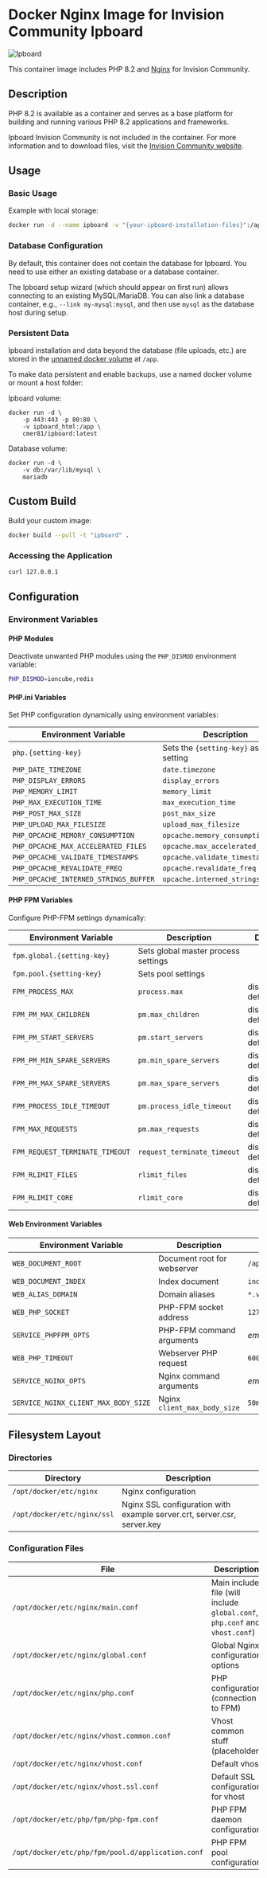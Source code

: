 # Docker Nginx Image for Invision Community Ipboard

![Ipboard](https://dne4i5cb88590.cloudfront.net/invisionpower-com/monthly_2019_09/og.jpg.5e6c57e8dfa140ce4ac18f1e757d3b45.jpg)

This container image includes PHP 8.2 and [Nginx](https://www.nginx.com/) for Invision Community.

## Description

PHP 8.2 is available as a container and serves as a base platform for building and running various PHP 8.2 applications and frameworks.

Ipboard Invision Community is not included in the container. For more information and to download files, visit the [Invision Community website](https://invisioncommunity.com/).

## Usage

### Basic Usage

Example with local storage:

```bash
docker run -d --name ipboard -v "{your-ipboard-installation-files}":/app -e WEB_ALIAS_DOMAIN=mydomain.com cmer81/ipboard:latest
```

### Database Configuration

By default, this container does not contain the database for Ipboard. You need to use either an existing database or a database container.

The Ipboard setup wizard (which should appear on first run) allows connecting to an existing MySQL/MariaDB. You can also link a database container, e.g., `--link my-mysql:mysql`, and then use `mysql` as the database host during setup.

### Persistent Data

Ipboard installation and data beyond the database (file uploads, etc.) are stored in the [unnamed docker volume](https://docs.docker.com/engine/tutorials/dockervolumes/#adding-a-data-volume) at `/app`. 

To make data persistent and enable backups, use a named docker volume or mount a host folder:

Ipboard volume:
```console
docker run -d \
    -p 443:443 -p 80:80 \
    -v ipboard_html:/app \
    cmer81/ipboard:latest
```

Database volume:
```console
docker run -d \
    -v db:/var/lib/mysql \
    mariadb
```

## Custom Build

Build your custom image:

```bash
docker build --pull -t "ipboard" .
```

### Accessing the Application

```bash
curl 127.0.0.1
```

## Configuration

### Environment Variables

#### PHP Modules

Deactivate unwanted PHP modules using the `PHP_DISMOD` environment variable:

```bash
PHP_DISMOD=ioncube,redis
```

#### PHP.ini Variables

Set PHP configuration dynamically using environment variables:

| Environment Variable | Description | Default |
|---------------------|-------------|---------|
| `php.{setting-key}` | Sets the `{setting-key}` as PHP setting | |
| `PHP_DATE_TIMEZONE` | `date.timezone` | `UTC` |
| `PHP_DISPLAY_ERRORS` | `display_errors` | `0` |
| `PHP_MEMORY_LIMIT` | `memory_limit` | `512M` |
| `PHP_MAX_EXECUTION_TIME` | `max_execution_time` | `300` |
| `PHP_POST_MAX_SIZE` | `post_max_size` | `50M` |
| `PHP_UPLOAD_MAX_FILESIZE` | `upload_max_filesize` | `50M` |
| `PHP_OPCACHE_MEMORY_CONSUMPTION` | `opcache.memory_consumption` | `256` |
| `PHP_OPCACHE_MAX_ACCELERATED_FILES` | `opcache.max_accelerated_files` | `7963` |
| `PHP_OPCACHE_VALIDATE_TIMESTAMPS` | `opcache.validate_timestamps` | `default` |
| `PHP_OPCACHE_REVALIDATE_FREQ` | `opcache.revalidate_freq` | `default` |
| `PHP_OPCACHE_INTERNED_STRINGS_BUFFER` | `opcache.interned_strings_buffer` | `16` |

#### PHP FPM Variables

Configure PHP-FPM settings dynamically:

| Environment Variable | Description | Default |
|---------------------|-------------|---------|
| `fpm.global.{setting-key}` | Sets global master process settings | |
| `fpm.pool.{setting-key}` | Sets pool settings | |
| `FPM_PROCESS_MAX` | `process.max` | distribution default |
| `FPM_PM_MAX_CHILDREN` | `pm.max_children` | distribution default |
| `FPM_PM_START_SERVERS` | `pm.start_servers` | distribution default |
| `FPM_PM_MIN_SPARE_SERVERS` | `pm.min_spare_servers` | distribution default |
| `FPM_PM_MAX_SPARE_SERVERS` | `pm.max_spare_servers` | distribution default |
| `FPM_PROCESS_IDLE_TIMEOUT` | `pm.process_idle_timeout` | distribution default |
| `FPM_MAX_REQUESTS` | `pm.max_requests` | distribution default |
| `FPM_REQUEST_TERMINATE_TIMEOUT` | `request_terminate_timeout` | distribution default |
| `FPM_RLIMIT_FILES` | `rlimit_files` | distribution default |
| `FPM_RLIMIT_CORE` | `rlimit_core` | distribution default |

#### Web Environment Variables

| Environment Variable | Description | Default |
|---------------------|-------------|---------|
| `WEB_DOCUMENT_ROOT` | Document root for webserver | `/app` |
| `WEB_DOCUMENT_INDEX` | Index document | `index.php` |
| `WEB_ALIAS_DOMAIN` | Domain aliases | `*.vm` |
| `WEB_PHP_SOCKET` | PHP-FPM socket address | `127.0.0.1:9000` |
| `SERVICE_PHPFPM_OPTS` | PHP-FPM command arguments | *empty* |
| `WEB_PHP_TIMEOUT` | Webserver PHP request | `600` |
| `SERVICE_NGINX_OPTS` | Nginx command arguments | *empty* |
| `SERVICE_NGINX_CLIENT_MAX_BODY_SIZE` | Nginx `client_max_body_size` | `50m` |

## Filesystem Layout

### Directories

| Directory | Description |
|----------|-------------|
| `/opt/docker/etc/nginx` | Nginx configuration |
| `/opt/docker/etc/nginx/ssl` | Nginx SSL configuration with example server.crt, server.csr, server.key |

### Configuration Files

| File | Description |
|------|-------------|
| `/opt/docker/etc/nginx/main.conf` | Main include file (will include `global.conf`, `php.conf` and `vhost.conf`) |
| `/opt/docker/etc/nginx/global.conf` | Global Nginx configuration options |
| `/opt/docker/etc/nginx/php.conf` | PHP configuration (connection to FPM) |
| `/opt/docker/etc/nginx/vhost.common.conf` | Vhost common stuff (placeholder) |
| `/opt/docker/etc/nginx/vhost.conf` | Default vhost |
| `/opt/docker/etc/nginx/vhost.ssl.conf` | Default SSL configuration for vhost |
| `/opt/docker/etc/php/fpm/php-fpm.conf` | PHP FPM daemon configuration |
| `/opt/docker/etc/php/fpm/pool.d/application.conf` | PHP FPM pool configuration |
